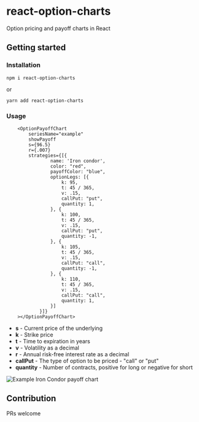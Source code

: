 # react-option-charts
Option pricing and payoff charts in React

## Getting started

### Installation

```npm i react-option-charts```

or

```yarn add react-option-charts```

### Usage

```
    <OptionPayoffChart
        seriesName="example"
        showPayoff
        s={96.5}
        r={.007}
        strategies={[{
                name: 'Iron condor',
                color: "red",
                payoffColor: "blue",
                optionLegs: [{
                    k: 95,
                    t: 45 / 365,
                    v: .15,
                    callPut: "put",
                    quantity: 1,
                }, {
                    k: 100,
                    t: 45 / 365,
                    v: .15,
                    callPut: "put",
                    quantity: -1,
                }, {
                    k: 105,
                    t: 45 / 365,
                    v: .15,
                    callPut: "call",
                    quantity: -1,
                }, {
                    k: 110,
                    t: 45 / 365,
                    v: .15,
                    callPut: "call",
                    quantity: 1,
                }]
            }]}
    ></OptionPayoffChart>
```

- **s** - Current price of the underlying
- **k** - Strike price
- **t** - Time to expiration in years
- **v** - Volatility as a decimal
- **r** - Annual risk-free interest rate as a decimal
- **callPut** - The type of option to be priced - "call" or "put"
- **quantity** - Number of contracts, positive for long or negative for short

![Example Iron Condor payoff chart](docs/example.png?raw=true "Iron Condor example")

## Contribution

PRs welcome